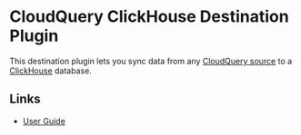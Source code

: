# CloudQuery ClickHouse Destination Plugin

This destination plugin lets you sync data from any [CloudQuery source](https://www.cloudquery.io/docs/plugins/sources)
to a [ClickHouse](https://clickhouse.com) database.

## Links

- [User Guide](https://cloudquery.io/docs/plugins/destinations/clickhouse/overview)